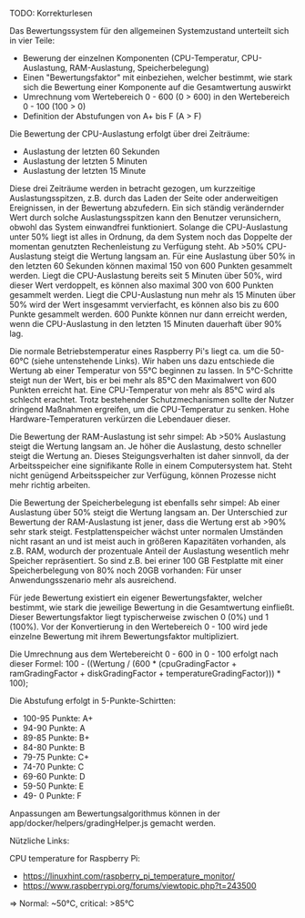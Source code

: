 TODO: Korrekturlesen


Das Bewertungssystem für den allgemeinen Systemzustand unterteilt sich in vier Teile:
 - Bewerung der einzelnen Komponenten (CPU-Temperatur, CPU-Auslastung, RAM-Auslastung, Speicherbelegung)
 - Einen "Bewertungsfaktor" mit einbeziehen, welcher bestimmt, wie stark sich die Bewertung einer Komponente auf die Gesamtwertung auswirkt
 - Umrechnung vom Wertebereich 0 - 600 (0 > 600) in den Wertebereich 0 - 100 (100 > 0)
 - Definition der Abstufungen von A+ bis F (A > F)

Die Bewertung der CPU-Auslastung erfolgt über drei Zeiträume:
 - Auslastung der letzten 60 Sekunden
 - Auslastung der letzten 5 Minuten
 - Auslastung der letzten 15 Minute

Diese drei Zeiträume werden in betracht gezogen, um kurzzeitige Auslastungsspitzen, z.B. durch das Laden der Seite oder anderweitigen Ereignissen, in der Bewertung abzufedern. Ein sich ständig verändernder Wert durch solche Auslastungsspitzen kann den Benutzer verunsichern, obwohl das System einwandfrei funktioniert.
Solange die CPU-Auslastung unter 50% liegt ist alles in Ordnung, da dem System noch das Doppelte der momentan genutzten Rechenleistung zu Verfügung steht. Ab >50% CPU-Auslastung steigt die Wertung langsam an. Für eine Auslastung über 50% in den letzten 60 Sekunden können maximal 150 von 600 Punkten gesammelt werden. Liegt die CPU-Auslastung bereits seit 5 Minuten über 50%, wird dieser Wert verdoppelt, es können also maximal 300 von 600 Punkten gesammelt werden. Liegt die CPU-Auslastung nun mehr als 15 Minuten über 50% wird der Wert insgesammt vervierfacht, es können also bis zu 600 Punkte gesammelt werden. 600 Punkte können nur dann erreicht werden, wenn die CPU-Auslastung in den letzten 15 Minuten dauerhaft über 90% lag.

Die normale Betriebstemperatur eines Raspberry Pi's liegt ca. um die 50-60°C (siehe untenstehende Links). Wir haben uns dazu entschiede die Wertung ab einer Temperatur von 55°C beginnen zu lassen. In 5°C-Schritte steigt nun der Wert, bis er bei mehr als 85°C den Maximalwert von 600 Punkten erreicht hat. Eine CPU-Temperatur von mehr als 85°C wird als schlecht erachtet. Trotz bestehender Schutzmechanismen sollte der Nutzer dringend Maßnahmen ergreifen, um die CPU-Temperatur zu senken. Hohe Hardware-Temperaturen verkürzen die Lebendauer dieser.

Die Bewertung der RAM-Auslastung ist sehr simpel: Ab >50% Auslastung steigt die Wertung langsam an. Je höher die Auslastung, desto schneller steigt die Wertung an. Dieses Steigungsverhalten ist daher sinnvoll, da der Arbeitsspeicher eine signifikante Rolle in einem Computersystem hat. Steht nicht genügend Arbeitsspeicher zur Verfügung, können Prozesse nicht mehr richtig arbeiten.

Die Bewertung der Speicherbelegung ist ebenfalls sehr simpel: Ab einer Auslastung über 50% steigt die Wertung langsam an. Der Unterschied zur Bewertung der RAM-Auslastung ist jener, dass die Wertung erst ab >90% sehr stark steigt. Festplattenspeicher wächst unter normalen Umständen nicht rasant an und ist meist auch in größeren Kapazitäten vorhanden, als z.B. RAM, wodurch der prozentuale Anteil der Auslastung wesentlich mehr Speicher repräsentiert. So sind z.B. bei eriner 100 GB Festplatte mit einer Speicherbelegung von 80% noch 20GB vorhanden: Für unser Anwendungsszenario mehr als ausreichend.



Für jede Bewertung existiert ein eigener Bewertungsfakter, welcher bestimmt, wie stark die jeweilige Bewertung in die Gesamtwertung einfließt. Dieser Bewertungsfaktor liegt typischerweise zwischen 0 (0%) und 1 (100%). Vor der Konvertierung in den Wertebereich 0 - 100 wird jede einzelne Bewertung mit ihrem Bewertungsfaktor multipliziert.



Die Umrechnung aus dem Wertebereicht 0 - 600 in 0 - 100 erfolgt nach dieser Formel:
100 - ((Wertung / (600 * (cpuGradingFactor + ramGradingFactor + diskGradingFactor + temperatureGradingFactor))) * 100);



Die Abstufung erfolgt in 5-Punkte-Schirtten:
 - 100-95 Punkte: A+
 -  94-90 Punkte: A
 -  89-85 Punkte: B+
 -  84-80 Punkte: B
 -  79-75 Punkte: C+
 -  74-70 Punkte: C
 -  69-60 Punkte: D
 -  59-50 Punkte: E
 -  49- 0 Punkte: F



Anpassungen am Bewertungsalgorithmus können in der app/docker/helpers/gradingHelper.js gemacht werden.

Nützliche Links:

CPU temperature for Raspberry Pi:
 - https://linuxhint.com/raspberry_pi_temperature_monitor/
 - https://www.raspberrypi.org/forums/viewtopic.php?t=243500
 
=> Normal: ~50°C, critical: >85°C
